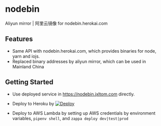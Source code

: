 # nodebin

Aliyun mirror | 阿里云镜像 for nodebin.herokai.com

## Features

- Same API with nodebin.herokai.com, which provides binaries for node, yarn and iojs.
- Replaced binary addresses by aliyun mirror, which can be used in Mainland China

## Getting Started

- Use deployed service in https://nodebin.jxltom.com directly.

- Deploy to Heroku by [![Deploy](https://www.herokucdn.com/deploy/button.svg)](https://heroku.com/deploy?template=https://github.com/jxltom/nodebin)

- Deploy to AWS Lambda by setting up AWS credentials by environment variables, ```pipenv shell```, and ```zappa deploy dev|test|prod```
